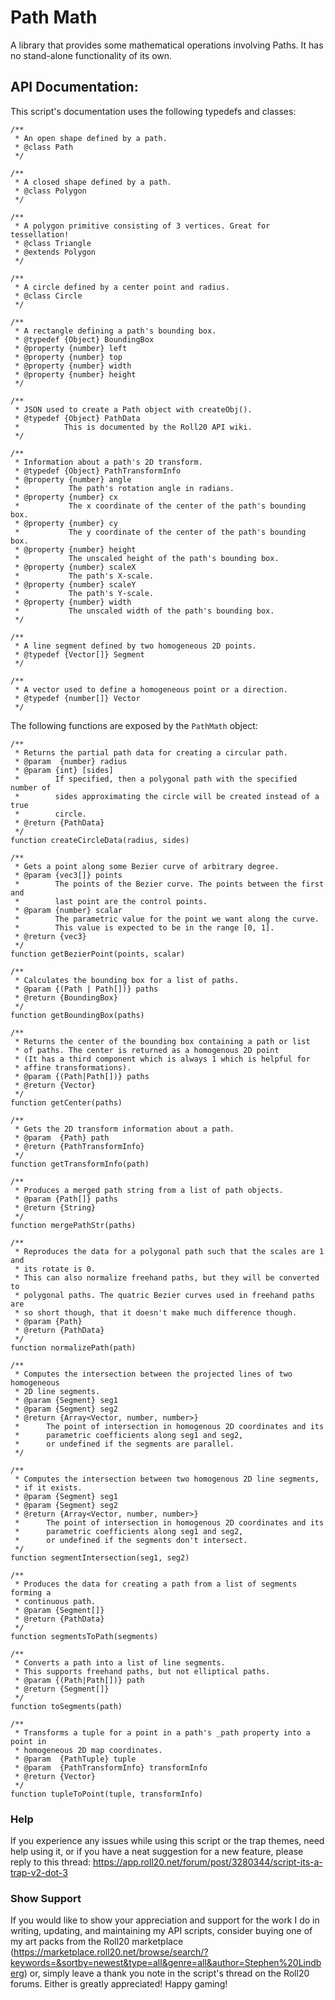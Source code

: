 # Path Math

A library that provides some mathematical operations involving Paths.
It has no stand-alone functionality of its own.

## API Documentation:

This script's documentation uses the following typedefs and classes:

```
/**
 * An open shape defined by a path.
 * @class Path
 */

/**
 * A closed shape defined by a path.
 * @class Polygon
 */

/**
 * A polygon primitive consisting of 3 vertices. Great for tessellation!
 * @class Triangle
 * @extends Polygon
 */

/**
 * A circle defined by a center point and radius.
 * @class Circle
 */

/**
 * A rectangle defining a path's bounding box.
 * @typedef {Object} BoundingBox
 * @property {number} left
 * @property {number} top
 * @property {number} width
 * @property {number} height
 */

/**
 * JSON used to create a Path object with createObj().
 * @typedef {Object} PathData
 *          This is documented by the Roll20 API wiki.
 */

/**
 * Information about a path's 2D transform.
 * @typedef {Object} PathTransformInfo
 * @property {number} angle
 *           The path's rotation angle in radians.
 * @property {number} cx
 *           The x coordinate of the center of the path's bounding box.
 * @property {number} cy
 *           The y coordinate of the center of the path's bounding box.
 * @property {number} height
 *           The unscaled height of the path's bounding box.
 * @property {number} scaleX
 *           The path's X-scale.
 * @property {number} scaleY
 *           The path's Y-scale.
 * @property {number} width
 *           The unscaled width of the path's bounding box.
 */

/**
 * A line segment defined by two homogeneous 2D points.
 * @typedef {Vector[]} Segment
 */

/**
 * A vector used to define a homogeneous point or a direction.
 * @typedef {number[]} Vector
 */
```

The following functions are exposed by the ```PathMath``` object:

```
/**
 * Returns the partial path data for creating a circular path.
 * @param  {number} radius
 * @param {int} [sides]
 *        If specified, then a polygonal path with the specified number of
 *        sides approximating the circle will be created instead of a true
 *        circle.
 * @return {PathData}
 */
function createCircleData(radius, sides)
```

```
/**
 * Gets a point along some Bezier curve of arbitrary degree.
 * @param {vec3[]} points
 *        The points of the Bezier curve. The points between the first and
 *        last point are the control points.
 * @param {number} scalar
 *        The parametric value for the point we want along the curve.
 *        This value is expected to be in the range [0, 1].
 * @return {vec3}
 */
function getBezierPoint(points, scalar)
```

```
/**
 * Calculates the bounding box for a list of paths.
 * @param {(Path | Path[])} paths
 * @return {BoundingBox}
 */
function getBoundingBox(paths)
```

```
/**
 * Returns the center of the bounding box containing a path or list
 * of paths. The center is returned as a homogenous 2D point
 * (It has a third component which is always 1 which is helpful for
 * affine transformations).
 * @param {(Path|Path[])} paths
 * @return {Vector}
 */
function getCenter(paths)
```

```
/**
 * Gets the 2D transform information about a path.
 * @param  {Path} path
 * @return {PathTransformInfo}
 */
function getTransformInfo(path)
```

```
/**
 * Produces a merged path string from a list of path objects.
 * @param {Path[]} paths
 * @return {String}
 */
function mergePathStr(paths)
```

```
/**
 * Reproduces the data for a polygonal path such that the scales are 1 and
 * its rotate is 0.
 * This can also normalize freehand paths, but they will be converted to
 * polygonal paths. The quatric Bezier curves used in freehand paths are
 * so short though, that it doesn't make much difference though.
 * @param {Path}
 * @return {PathData}
 */
function normalizePath(path)
```

```
/**
 * Computes the intersection between the projected lines of two homogeneous
 * 2D line segments.
 * @param {Segment} seg1
 * @param {Segment} seg2
 * @return {Array<Vector, number, number>}
 *      The point of intersection in homogenous 2D coordinates and its
 *      parametric coefficients along seg1 and seg2,
 *      or undefined if the segments are parallel.
 */
```

```
/**
 * Computes the intersection between two homogenous 2D line segments,
 * if it exists.
 * @param {Segment} seg1
 * @param {Segment} seg2
 * @return {Array<Vector, number, number>}
 *      The point of intersection in homogenous 2D coordinates and its
 *      parametric coefficients along seg1 and seg2,
 *      or undefined if the segments don't intersect.
 */
function segmentIntersection(seg1, seg2)
```

```
/**
 * Produces the data for creating a path from a list of segments forming a
 * continuous path.
 * @param {Segment[]}
 * @return {PathData}
 */
function segmentsToPath(segments)
```

```
/**
 * Converts a path into a list of line segments.
 * This supports freehand paths, but not elliptical paths.
 * @param {(Path|Path[])} path
 * @return {Segment[]}
 */
function toSegments(path)
```

```
/**
 * Transforms a tuple for a point in a path's _path property into a point in
 * homogeneous 2D map coordinates.
 * @param  {PathTuple} tuple
 * @param  {PathTransformInfo} transformInfo
 * @return {Vector}
 */
function tupleToPoint(tuple, transformInfo)
```

### Help

If you experience any issues while using this script or the trap themes,
need help using it, or if you have a neat suggestion for a new feature, please reply to this thread:
https://app.roll20.net/forum/post/3280344/script-its-a-trap-v2-dot-3

### Show Support

If you would like to show your appreciation and support for the work I do in writing,
updating, and maintaining my API scripts, consider buying one of my art packs from the Roll20 marketplace (https://marketplace.roll20.net/browse/search/?keywords=&sortby=newest&type=all&genre=all&author=Stephen%20Lindberg)
or, simply leave a thank you note in the script's thread on the Roll20 forums.
Either is greatly appreciated! Happy gaming!
